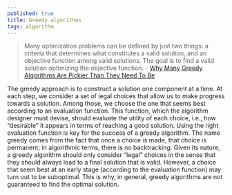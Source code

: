 ```yaml
---
published: true
title: Greedy algorithms
tags: algorithm
---
```

> Many optimization problems can be defined by just two things: a criteria that determines what constitutes a valid solution, and an objective function among valid solutions. The goal is to find a valid solution optimizing the objective function. - [Why Many Greedy Algorithms Are Pickier Than They Need To Be](http://nmamano.com/blog/greedy/greedy.html)

The greedy approach is to construct a solution one component at a time. At each step, we consider a set of legal choices that allow us to make progress towards a solution. Among those, we choose the one that seems best according to an evaluation function. This function, which the algorithm designer must devise, should evaluate the utility of each choice, i.e., how “desirable” it appears in terms of reaching a good solution. Using the right evaluation function is key for the success of a greedy algorithm. The name greedy comes from the fact that once a choice is made, that choice is permanent; in algorithmic terms, there is no backtracking. Given its nature, a greedy algorithm should only consider “legal” choices in the sense that they should always lead to a final solution that is valid. However, a choice that seem best at an early stage (according to the evaluation function) may turn out to be suboptimal. This is why, in general, greedy algorithms are not guaranteed to find the optimal solution. 
